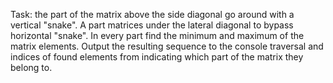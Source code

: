 Task: the part of the matrix above the side diagonal go around with a vertical \"snake\". A part matrices under the lateral diagonal to bypass horizontal \"snake\". In every part find the minimum and maximum of the matrix elements. Output the resulting sequence to the console traversal and indices of found elements from indicating which part of the matrix they belong to.
